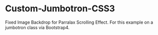 # Custom-Jumbotron-CSS3
Fixed Image Backdrop for Parralax Scrolling Effect. For this example on a jumbotron class via Bootstrap4.
